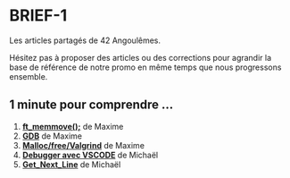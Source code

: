 # BRIEF-1
Les articles partagés de 42 Angoulêmes.

Hésitez pas à proposer des articles ou des corrections pour agrandir la base de référence de notre promo en même temps que nous progressons ensemble.

## 1 minute pour comprendre ...
1. **[ft_memmove();](01_mafissie_ft_memmove.md)** de Maxime
2. **[GDB](02_mafissie_gdb.md)** de Maxime
3. **[Malloc/free/Valgrind](03_mafissie_valgrind.md)** de Maxime
4. **[Debugger avec VSCODE](/04_mdaadoun_vscode_debug/04_mdaadoun_vscode_debug.md)** de Michaël
5. **[Get_Next_Line](/05_mdaadoun_gnl.md)** de Michaël